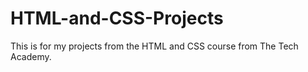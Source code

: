 # HTML-and-CSS-Projects
This is for my projects from the HTML and CSS course from The Tech Academy.
